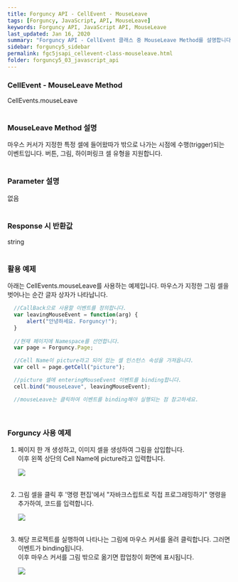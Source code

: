 ```yaml
---
title: Forguncy API - CellEvent - MouseLeave
tags: [Forguncy, JavaScript, API, MouseLeave]
keywords: Forguncy API, JavaScript API, MouseLeave
last_updated: Jan 16, 2020
summary: "Forguncy API - CellEvent 클래스 중 MouseLeave Method를 설명합니다."
sidebar: forguncy5_sidebar
permalink: fgc5jsapi_cellevent-class-mouseleave.html
folder: forguncy5_03_javascript_api
---
```


### CellEvent - MouseLeave Method
CellEvents.mouseLeave
<br /><br />

### MouseLeave Method 설명
마우스 커서가 지정한 특정 셀에 들어왔따가 밖으로 나가는 시점에 수행(trigger)되는 이벤트입니다. 버튼, 그림, 하이퍼링크 셀 유형을 지원합니다.
<br /><br />

### Parameter 설명
없음
<br /><br />

### Response 시 반환값
string
<br /><br />

### 활용 예제
아래는 CellEvents.mouseLeave를 사용하는 예제입니다. 마우스가 지정한 그림 셀을 벗어나는 순간 글자 상자가 나타납니다.
<br />

~~~javascript
  //CallBack으로 사용할 이벤트를 정의합니다.
  var leavingMouseEvent = function(arg) {
      alert("안녕하세요. Forguncy!");
  }
  
  //현재 페이지에 Namespace를 선언합니다.
  var page = Forguncy.Page;

  //Cell Name이 picture라고 되어 있는 셀 인스턴스 속성을 가져옵니다.
  var cell = page.getCell("picture");

  //picture 셀에 enteringMouseEvent 이벤트를 binding합니다.
  cell.bind("mouseLeave", leavingMouseEvent);

  //mouseLeave는 클릭하여 이벤트를 binding해야 실행되는 점 참고하세요.
~~~

<br />

### Forguncy 사용 예제

1. 페이지 한 개 생성하고, 이미지 셀을 생성하여 그림을 삽입합니다.<br />
  이후 왼쪽 상단의 Cell Name에 picture라고 입력합니다.

    ![]({{site.url}}/images/forguncy5/ex-ss_cellevent-mouseenter01.png)
    <br /><br />

2. 그림 셀을 클릭 후 '명령 편집'에서 "자바크스립트로 직접 프로그래밍하기" 명령을 추가하여, 코드를 입력합니다.

    ![]({{site.url}}/images/forguncy5/ex-ss_cellevent-mouseleave02.png)
    <br /><br />

3. 해당 프로젝트를 실행하여 나타나는 그림에 마우스 커서를 올려 클릭합니다. 그러면 이벤트가 binding됩니다.<br />
  이후 마우스 커서를 그림 밖으로 옮기면 팝업창이 화면에 표시됩니다.

    ![]({{site.url}}/images/forguncy5/ex-ss_cellevent-mouseleave03.gif)

<br /><br />
